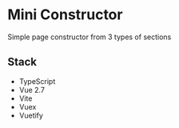 # Mini Constructor

Simple page constructor from 3 types of sections

## Stack

- TypeScript
- Vue 2.7
- Vite
- Vuex
- Vuetify
